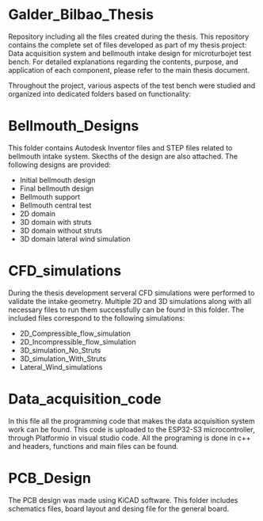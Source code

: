 # Galder_Bilbao_Thesis
Repository including all the files created during the thesis.
This repository contains the complete set of files developed as part of my thesis project: Data acquisition system and bellmouth intake design for microturbojet test bench. For detailed explanations regarding the contents, purpose, and application of each component, please refer to the main thesis document.

Throughout the project, various aspects of the test bench were studied and organized into dedicated folders based on functionality:

# Bellmouth_Designs
This folder contains Autodesk Inventor files and STEP files related to bellmouth intake system. Skecths of the design are also attached. The following designs are provided:
  * Initial bellmouth design
  * Final bellmouth design
  * Bellmouth support
  * Bellmouth central test
  * 2D domain
  * 3D domain with struts
  * 3D domain without struts
  * 3D domain lateral wind simulation


# CFD_simulations
During the thesis development serveral CFD simulations were performed to validate the intake geometry. Multiple 2D and 3D simulations along with all necessary files to run them successfully can be found in this folder. The included files correspond to the following simulations:
  * 2D_Compressible_flow_simulation
  * 2D_Incompressible_flow_simulation
  * 3D_simulation_No_Struts
  * 3D_simulation_With_Struts
  * Lateral_Wind_simulations
    
# Data_acquisition_code
In this file all the programming code that makes the data acquisition system work can be found. This code is uploaded to the ESP32-S3 microcontroller, through Platformio in visual studio code. All the programing is done in c++ and headers, functions and main files can be found.

# PCB_Design
The PCB design was made using KiCAD software. This folder includes schematics files, board layout and desing file for the general board.
